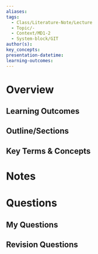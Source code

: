 ```yaml
---
aliases:
tags:
  - Class/Literature-Note/Lecture
  - Topic/-
  - Context/MD1-2
  - System-block/GIT
author(s):
key_concepts:
presentation-datetime:
learning-outcomes:
---
```



# Overview
## Learning Outcomes

## Outline/Sections

## Key Terms & Concepts


# Notes


# Questions

## My Questions
## Revision Questions




